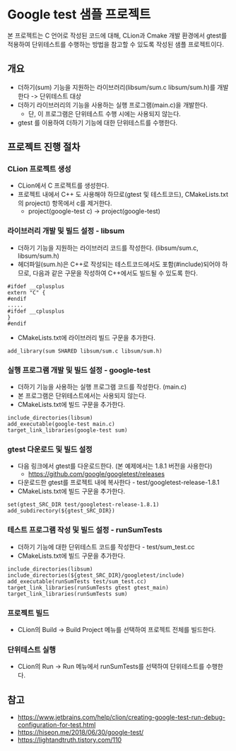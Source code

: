 # Google test 샘플 프로젝트

본 프로젝트는 C 언어로 작성된 코드에 대해, 
CLion과 Cmake 개발 환경에서 gtest를 적용하여 단위테스트를 수행하는 방법을 참고할 수 있도록 작성된 샘플 프로젝트이다.

## 개요

* 더하기(sum) 기능을 지원하는 라이브러리(libsum/sum.c libsum/sum.h)를 개발한다 -> 단위테스트 대상
* 더하기 라이브러리의 기능을 사용하는 실행 프로그램(main.c)을 개발한다. 
    * 단, 이 프로그램은 단위테스트 수행 시에는 사용되지 않는다.
* gtest 를 이용하여 더하기 기능에 대한 단위테스트를 수행한다. 

## 프로젝트 진행 절차
### CLion 프로젝트 생성

* CLion에서 C 프로젝트를 생성한다.
* 프로젝트 내에서 C++ 도 사용해야 하므로(gtest 및 테스트코드), CMakeLists.txt의 project() 항목에서 c를 제거한다.
    * project(google-test c) -> project(google-test)

### 라이브러리 개발 및 빌드 설정 - libsum

* 더하기 기능을 지원하는 라이브러리 코드를 작성한다. (libsum/sum.c, libsum/sum.h)
* 헤더파일(sum.h)은 C++로 작성되는 테스트코드에서도 포함(#include)되어야 하므로, 다음과 같은 구문을 작성하여 C++에서도 빌드될 수 있도록 한다.
```
#ifdef __cplusplus
extern "C" {
#endif
.....
#ifdef __cplusplus
}
#endif
```
* CMakeLists.txt에 라이브러리 빌드 구문을 추가한다.
```$xslt
add_library(sum SHARED libsum/sum.c libsum/sum.h)
```

### 실행 프로그램 개발 및 빌드 설정 - google-test

* 더하기 기능을 사용하는 실행 프로그램 코드를 작성한다. (main.c)
* 본 프로그램은 단위테스트에서는 사용되지 않는다.
* CMakeLists.txt에 빌드 구문을 추가한다.
```
include_directories(libsum)
add_executable(google-test main.c)
target_link_libraries(google-test sum)
```

### gtest 다운로드 및 빌드 설정

* 다음 링크에서 gtest를 다운로드한다. (본 예제에서는 1.8.1 버전을 사용한다)
    * https://github.com/google/googletest/releases
* 다운로드한 gtest를 프로젝트 내에 복사한다 - test/googletest-release-1.8.1
* CMakeLists.txt에 빌드 구문을 추가한다.
```
set(gtest_SRC_DIR test/googletest-release-1.8.1)
add_subdirectory(${gtest_SRC_DIR})
```

### 테스트 프로그램 작성 및 빌드 설정 - runSumTests

* 더하기 기능에 대한 단위테스트 코드를 작성한다 - test/sum_test.cc
* CMakeLists.txt에 빌드 구문을 추가한다.
```
include_directories(libsum)
include_directories(${gtest_SRC_DIR}/googletest/include)
add_executable(runSumTests test/sum_test.cc)
target_link_libraries(runSumTests gtest gtest_main)
target_link_libraries(runSumTests sum)
```

### 프로젝트 빌드

* CLion의 Build -> Build Project 메뉴를 선택하여 프로젝트 전체를 빌드한다.

### 단위테스트 실행

* CLion의 Run -> Run 메뉴에서 runSumTests를 선택하여 단위테스트를 수행한다.

## 참고

* https://www.jetbrains.com/help/clion/creating-google-test-run-debug-configuration-for-test.html
* https://hiseon.me/2018/06/30/google-test/
* https://lightandtruth.tistory.com/110
